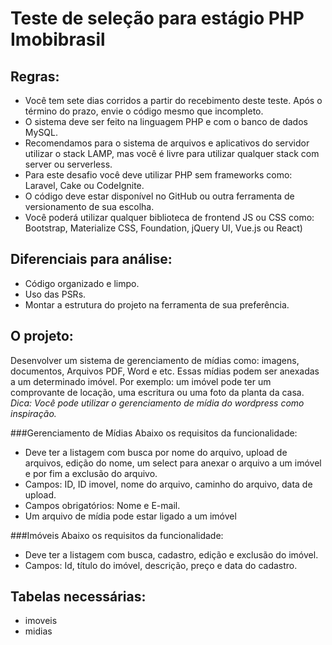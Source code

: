 # Teste de seleção para estágio PHP Imobibrasil

## Regras:
- Você tem sete dias corridos a partir do recebimento deste teste. Após o término do prazo, envie o código mesmo que incompleto.
- O sistema deve ser feito na linguagem PHP e com o banco de dados MySQL. 
- Recomendamos para o sistema de arquivos e aplicativos do servidor utilizar o stack LAMP, mas você é livre para utilizar qualquer stack com server ou serverless.
- Para este desafio você deve utilizar PHP sem frameworks como: Laravel, Cake ou CodeIgnite.
- O código deve estar disponível no GitHub ou outra ferramenta de versionamento de sua escolha.
- Você poderá utilizar qualquer biblioteca de frontend JS ou CSS como: Bootstrap, Materialize CSS, Foundation, jQuery UI, Vue.js ou React)

## Diferenciais para análise:
- Código organizado e limpo.
- Uso das PSRs.
- Montar a estrutura do projeto na ferramenta de sua preferência.


## O projeto:
Desenvolver um sistema de gerenciamento de mídias como: imagens, documentos, Arquivos PDF, Word e etc. Essas mídias podem ser anexadas a um determinado imóvel. Por exemplo: um imóvel pode ter um comprovante de locação, uma escritura ou uma foto da planta da casa. 
*Dica: Você pode utilizar o gerenciamento de mídia do wordpress como inspiração.*

###Gerenciamento de Mídias
Abaixo os requisitos da funcionalidade:

- Deve ter a listagem com busca por nome do arquivo, upload de arquivos, edição do nome, um select para anexar o arquivo a um imóvel e por fim a exclusão do arquivo.
- Campos: ID, ID imovel, nome do arquivo, caminho do arquivo,  data de upload.
- Campos obrigatórios: Nome e E-mail.
- Um arquivo de mídia pode estar ligado a um imóvel

###Imóveis
Abaixo os requisitos da funcionalidade:

- Deve ter a listagem com busca, cadastro, edição e exclusão do imóvel.
- Campos: Id, título do imóvel, descrição, preço e data do cadastro.



## Tabelas necessárias:
- imoveis
- midias
